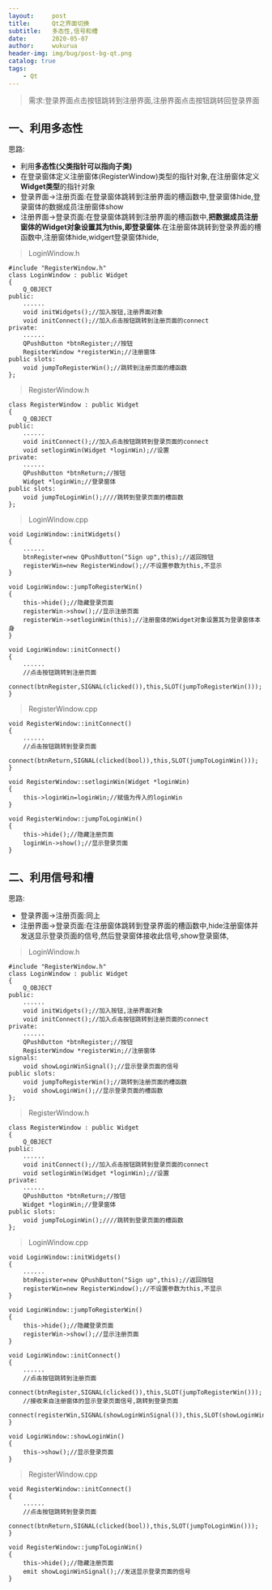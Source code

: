 ```yaml
---
layout:     post
title:      Qt之界面切换
subtitle:   多态性,信号和槽
date:       2020-05-07
author:     wukurua
header-img: img/bug/post-bg-qt.png
catalog: true
tags:
    - Qt
---
```


> 需求:登录界面点击按钮跳转到注册界面,注册界面点击按钮跳转回登录界面

## 一、利用多态性 ##

思路:

- 利用**多态性(父类指针可以指向子类)**
- 在登录窗体定义注册窗体(RegisterWindow)类型的指针对象,在注册窗体定义**Widget类型**的指针对象
- 登录界面->注册页面:在登录窗体跳转到注册界面的槽函数中,登录窗体hide,登录窗体的数据成员注册窗体show
- 注册界面->登录页面:在登录窗体跳转到注册界面的槽函数中,**把数据成员注册窗体的Widget对象设置其为this,即登录窗体**.在注册窗体跳转到登录界面的槽函数中,注册窗体hide,widgert登录窗体hide,

> LoginWindow.h

	#include "RegisterWindow.h"
	class LoginWindow : public Widget
	{
	    Q_OBJECT
	public:
		......
	    void initWidgets();//加入按钮,注册界面对象
	    void initConnect();//加入点击按钮跳转到注册页面的connect
	private:
	    ......
	    QPushButton *btnRegister;//按钮
	    RegisterWindow *registerWin;//注册窗体
	public slots:
	    void jumpToRegisterWin();//跳转到注册页面的槽函数
	};

> RegisterWindow.h

	class RegisterWindow : public Widget
	{
	    Q_OBJECT
	public:
	    ......
	    void initConnect();//加入点击按钮跳转到登录页面的connect
	    void setloginWin(Widget *loginWin);//设置
	private:
	    ......
	    QPushButton *btnReturn;//按钮
	    Widget *loginWin;//登录窗体
	public slots:
	    void jumpToLoginWin();////跳转到登录页面的槽函数
	};

> LoginWindow.cpp

	void LoginWindow::initWidgets()
	{
	    ......
		btnRegister=new QPushButton("Sign up",this);//返回按钮
	    registerWin=new RegisterWindow();//不设置参数为this,不显示
	}

	void LoginWindow::jumpToRegisterWin()
	{
	    this->hide();//隐藏登录页面
	    registerWin->show();//显示注册页面
	    registerWin->setloginWin(this);//注册窗体的Widget对象设置其为登录窗体本身
	}

	void LoginWindow::initConnect()
	{
		......
		//点击按钮跳转到注册页面
	    connect(btnRegister,SIGNAL(clicked()),this,SLOT(jumpToRegisterWin()));
	}

> RegisterWindow.cpp

	void RegisterWindow::initConnect()
	{
	    ......
		//点击按钮跳转到登录页面
	    connect(btnReturn,SIGNAL(clicked(bool)),this,SLOT(jumpToLoginWin()));
	}
	
	void RegisterWindow::setloginWin(Widget *loginWin)
	{
	    this->loginWin=loginWin;//赋值为传入的loginWin
	}
	
	void RegisterWindow::jumpToLoginWin()
	{
	    this->hide();//隐藏注册页面
	    loginWin->show();//显示登录页面
	}

## 二、利用信号和槽 ##

思路:

- 登录界面->注册页面:同上
- 注册界面->登录页面:在注册窗体跳转到登录界面的槽函数中,hide注册窗体并发送显示登录页面的信号,然后登录窗体接收此信号,show登录窗体,

> LoginWindow.h

	#include "RegisterWindow.h"
	class LoginWindow : public Widget
	{
	    Q_OBJECT
	public:
		......
	    void initWidgets();//加入按钮,注册界面对象
	    void initConnect();//加入点击按钮跳转到注册页面的connect
	private:
	    ......
	    QPushButton *btnRegister;//按钮
	    RegisterWindow *registerWin;//注册窗体
	signals:
	    void showLoginWinSignal();//显示登录页面的信号
	public slots:
	    void jumpToRegisterWin();//跳转到注册页面的槽函数
    	void showLoginWin();//显示登录页面的槽函数
	};

> RegisterWindow.h

	class RegisterWindow : public Widget
	{
	    Q_OBJECT
	public:
	    ......
	    void initConnect();//加入点击按钮跳转到登录页面的connect
	    void setloginWin(Widget *loginWin);//设置
	private:
	    ......
	    QPushButton *btnReturn;//按钮
	    Widget *loginWin;//登录窗体
	public slots:
	    void jumpToLoginWin();////跳转到登录页面的槽函数
	};

> LoginWindow.cpp

	void LoginWindow::initWidgets()
	{
	    ......
		btnRegister=new QPushButton("Sign up",this);//返回按钮
	    registerWin=new RegisterWindow();//不设置参数为this,不显示
	}

	void LoginWindow::jumpToRegisterWin()
	{
	    this->hide();//隐藏登录页面
	    registerWin->show();//显示注册页面
	}

	void LoginWindow::initConnect()
	{
		......
		//点击按钮跳转到注册页面
	    connect(btnRegister,SIGNAL(clicked()),this,SLOT(jumpToRegisterWin()));
		//接收来自注册窗体的显示登录页面信号,跳转到登录页面
    	connect(registerWin,SIGNAL(showLoginWinSignal()),this,SLOT(showLoginWin()));
	}

	void LoginWindow::showLoginWin()
	{
	    this->show();//显示登录页面
	}

> RegisterWindow.cpp

	void RegisterWindow::initConnect()
	{
	    ......
		//点击按钮跳转到登录页面
	    connect(btnReturn,SIGNAL(clicked(bool)),this,SLOT(jumpToLoginWin()));
	}
	
	void RegisterWindow::jumpToLoginWin()
	{
	    this->hide();//隐藏注册页面
	    emit showLoginWinSignal();//发送显示登录页面的信号
	}
